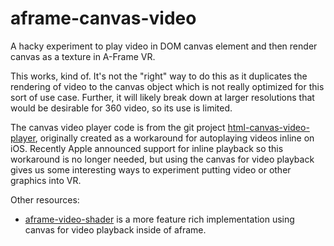 # aframe-canvas-video
A hacky experiment to play video in DOM canvas element and then render canvas as a texture in A-Frame VR.

This works, kind of. It's not the "right" way to do this as it duplicates the rendering of video to the canvas object which is not really optimized for this sort of use case. Further, it will likely break down at larger resolutions that would be desirable for 360 video, so its use is limited.

The canvas video player code is from the git project [html-canvas-video-player](https://github.com/Stanko/html-canvas-video-player), originally created as a workaround for autoplaying videos inline on iOS. Recently Apple announced support for inline playback so this workaround is no longer needed, but using the canvas for video playback gives us some interesting ways to experiment putting video or other graphics into VR.

Other resources:
* [aframe-video-shader](https://github.com/mayognaise/aframe-video-shader) is a more feature rich implementation using canvas for video playback inside of aframe.
